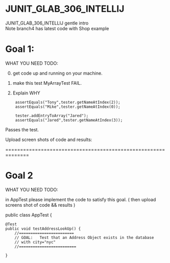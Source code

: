 # JUNIT_GLAB_306_INTELLIJ
JUNIT_GLAB_306_INTELLIJ  gentle intro <br>
Note branch4 has latest code with Shop example <br>

# Goal 1:

WHAT YOU NEED TODO:

0.  get code up and running on your machine.

1. make this test MyArrayTest  FAIL.

2. Explain WHY    

        assertEquals("Tony",tester.getNameAtIndex(2));
        assertEquals("Mike",tester.getNameAtIndex(0));
        
        tester.addEntryToArray("Jared");
        assertEquals("Jared",tester.getNameAtIndex(3));

Passes the test.  

Upload screen shots of code and results:

==============================================================
# Goal 2 

WHAT YOU NEED TODO:

in AppTest please implement the code to satisfy this goal.  ( then upload screens shot of code && results )

public class AppTest 
{
    
    
    @Test
    public void testAddressLookUp() {
        //======================== 
        // GOAL:   Test that an Address Object exists in the database
        // with city="nyc"       
        //=========================
    
    }


